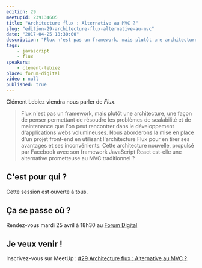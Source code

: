 ```yaml
---
edition: 29
meetupId: 239134605
title: "Architecture flux : Alternative au MVC ?"
slug: "edition-29-architecture-flux-alternative-au-mvc"
date: "2017-04-25 18:30:00"
description: "Flux n'est pas un framework, mais plutôt une architecture, une façon de penser permettant de résoudre les problèmes de scalabilité et de maintenance que l'on peut rencontrer dans le développement d'applications webs volumineuses."
tags:
    - javascript
    - flux
speakers:
    - clement-lebiez
place: forum-digital
video : null
published: true
---
```


Clément Lebiez viendra nous parler de _Flux_.

> Flux n'est pas un framework, mais plutôt une architecture, une façon de penser permettant de
> résoudre les problèmes de scalabilité et de maintenance que l'on peut rencontrer dans le
> développement d'applications webs volumineuses. Nous aborderons la mise en place d'un projet
> front-end en utilisant l'architecture Flux pour en tirer ses avantages et ses inconvénients. Cette
> architecture nouvelle, propulsé par Facebook avec son framework JavaScript React est-elle une
> alternative prometteuse au MVC traditionnel ?

<!-- more -->

## C'est pour qui ?

Cette session est ouverte à tous.

## Ça se passe où ?

Rendez-vous mardi 25 avril à 18h30 au
[Forum Digital](http://forum-digital.fr/fr/acces-et-localisation-du-forum-digital-de-caen-colombelles.-gc16.html)

## Je veux venir !

Inscrivez-vous sur MeetUp :
[#29 Architecture flux : Alternative au MVC ?](https://www.meetup.com/CaenCamp/events/239134605/).
